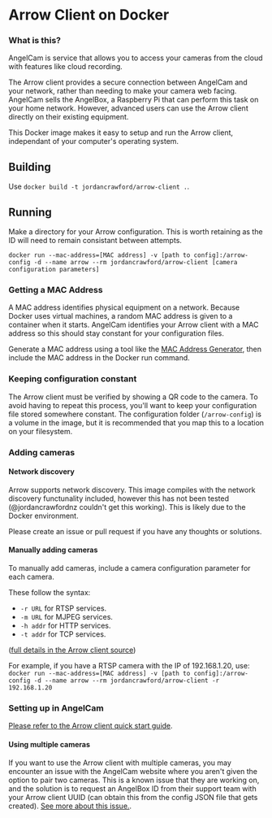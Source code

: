 # Arrow Client on Docker
### What is this?
AngelCam is service that allows you to access your cameras from the cloud with features like cloud recording.

The Arrow client provides a secure connection between AngelCam and your network, rather than needing to make your camera web facing. AngelCam sells the AngelBox, a Raspberry Pi that can perform this task on your home network. However, advanced users can use the Arrow client directly on their existing equipment.

This Docker image makes it easy to setup and run the Arrow client, independant of your computer's operating system.

## Building
Use ``docker build -t jordancrawford/arrow-client .``.

## Running
Make a directory for your Arrow configuration. This is worth retaining as the ID will need to remain consistant between attempts.

``docker run --mac-address=[MAC address] -v [path to config]:/arrow-config -d --name arrow --rm jordancrawford/arrow-client [camera configuration parameters]``

### Getting a MAC Address
A MAC address identifies physical equipment on a network. Because Docker uses virtual machines, a random MAC address is given to a container when it starts. AngelCam identifies your Arrow client with a MAC address so this should stay constant for your configuration files.

Generate a MAC address using a tool like the [MAC Address Generator](http://www.miniwebtool.com/mac-address-generator/), then include the MAC address in the Docker run command.

### Keeping configuration constant
The Arrow client must be verified by showing a QR code to the camera. To avoid having to repeat this process, you'll want to keep your configuration file stored somewhere constant. The configuration folder (``/arrow-config``) is a volume in the image, but it is recommended that you map this to a location on your filesystem.

### Adding cameras
#### Network discovery
Arrow supports network discovery. This image compiles with the network discovery functunality included, however this has not been tested (@jordancrawfordnz couldn't get this working). This is likely due to the Docker environment.

Please create an issue or pull request if you have any thoughts or solutions.


#### Manually adding cameras
To manually add cameras, include a camera configuration parameter for each camera.

These follow the syntax:

- ``-r URL`` for RTSP services.
- ``-m URL`` for MJPEG services.
- ``-h addr`` for HTTP services.
- ``-t addr`` for TCP services.

([full details in the Arrow client source](https://github.com/angelcam/arrow-client/blob/master/src/main.rs))

For example, if you have a RTSP camera with the IP of 192.168.1.20, use:
``docker run --mac-address=[MAC address] -v [path to config]:/arrow-config -d --name arrow --rm jordancrawford/arrow-client -r 192.168.1.20``

### Setting up in AngelCam
[Please refer to the Arrow client quick start guide](https://github.com/angelcam/arrow-client/wiki/Quick-Start).

#### Using multiple cameras
If you want to use the Arrow client with multiple cameras, you may encounter an issue with the AngelCam website where you aren't given the option to pair two cameras. This is a known issue that they are working on, and the solution is to request an AngelBox ID from their support team with your Arrow client UUID (can obtain this from the config JSON file that gets created). [See more about this issue.](https://github.com/angelcam/arrow-client/issues/5).